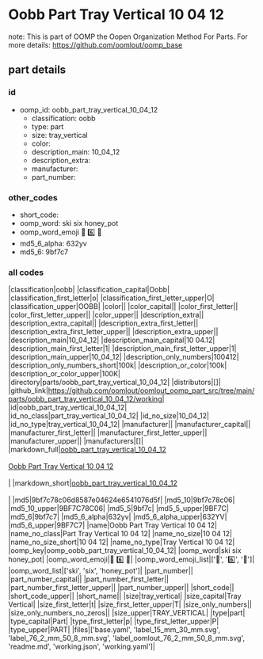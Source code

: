 # Oobb Part Tray Vertical 10 04 12  

note: This is part of OOMP the Oopen Organization Method For Parts. For more details: https://github.com/oomlout/oomp_base

##  part details





### id
* oomp_id: oobb_part_tray_vertical_10_04_12
  * classification: oobb
  * type: part
  * size: tray_vertical
  * color: 
  * description_main: 10_04_12
  * description_extra: 
  * manufacturer: 
  * part_number: 

### other_codes
* short_code: 
* oomp_word: ski six honey_pot
* oomp_word_emoji :ski: :six: :honey_pot:
* md5_6_alpha: 632yv
* md5_6: 9bf7c7

### all codes 
|classification|oobb|
|classification_capital|Oobb|
|classification_first_letter|o|
|classification_first_letter_upper|O|
|classification_upper|OOBB|
|color||
|color_capital||
|color_first_letter||
|color_first_letter_upper||
|color_upper||
|description_extra||
|description_extra_capital||
|description_extra_first_letter||
|description_extra_first_letter_upper||
|description_extra_upper||
|description_main|10_04_12|
|description_main_capital|10 04.12|
|description_main_first_letter|1|
|description_main_first_letter_upper|1|
|description_main_upper|10_04_12|
|description_only_numbers|100412|
|description_only_numbers_short|100k|
|description_or_color|100k|
|description_or_color_upper|100K|
|directory|parts/oobb_part_tray_vertical_10_04_12|
|distributors|[]|
|github_link|https://github.com/oomlout/oomlout_oomp_part_src/tree/main/parts/oobb_part_tray_vertical_10_04_12/working|
|id|oobb_part_tray_vertical_10_04_12|
|id_no_class|part_tray_vertical_10_04_12|
|id_no_size|10_04_12|
|id_no_type|tray_vertical_10_04_12|
|manufacturer||
|manufacturer_capital||
|manufacturer_first_letter||
|manufacturer_first_letter_upper||
|manufacturer_upper||
|manufacturers|[]|
|markdown_full|[oobb_part_tray_vertical_10_04_12](https://github.com/oomlout/oomlout_oomp_part_src/tree/main/parts/oobb_part_tray_vertical_10_04_12/working)<br>[](https://github.com/oomlout/oomlout_oomp_part_src/tree/main/parts/oobb_part_tray_vertical_10_04_12/working)<br>[Oobb Part Tray Vertical 10 04 12](https://github.com/oomlout/oomlout_oomp_part_src/tree/main/parts/oobb_part_tray_vertical_10_04_12/working)<br><br>|
|markdown_short|[oobb_part_tray_vertical_10_04_12](https://github.com/oomlout/oomlout_oomp_part_src/tree/main/parts/oobb_part_tray_vertical_10_04_12/working)<br><br>|
|md5|9bf7c78c06d8587e04624e6541076d5f|
|md5_10|9bf7c78c06|
|md5_10_upper|9BF7C78C06|
|md5_5|9bf7c|
|md5_5_upper|9BF7C|
|md5_6|9bf7c7|
|md5_6_alpha|632yv|
|md5_6_alpha_upper|632YV|
|md5_6_upper|9BF7C7|
|name|Oobb Part Tray Vertical 10 04 12|
|name_no_class|Part Tray Vertical 10 04 12|
|name_no_size|10 04 12|
|name_no_size_short|10 04 12|
|name_no_type|Tray Vertical 10 04 12|
|oomp_key|oomp_oobb_part_tray_vertical_10_04_12|
|oomp_word|ski six honey_pot|
|oomp_word_emoji|:ski: :six: :honey_pot:|
|oomp_word_emoji_list|[':ski:', ':six:', ':honey_pot:']|
|oomp_word_list|['ski', 'six', 'honey_pot']|
|part_number||
|part_number_capital||
|part_number_first_letter||
|part_number_first_letter_upper||
|part_number_upper||
|short_code||
|short_code_upper||
|short_name||
|size|tray_vertical|
|size_capital|Tray Vertical|
|size_first_letter|t|
|size_first_letter_upper|T|
|size_only_numbers||
|size_only_numbers_no_zeros||
|size_upper|TRAY_VERTICAL|
|type|part|
|type_capital|Part|
|type_first_letter|p|
|type_first_letter_upper|P|
|type_upper|PART|
|files|['base.yaml', 'label_15_mm_30_mm.svg', 'label_76_2_mm_50_8_mm.svg', 'label_oomlout_76_2_mm_50_8_mm.svg', 'readme.md', 'working.json', 'working.yaml']|
